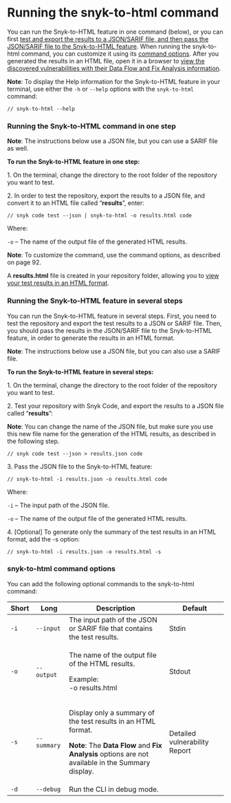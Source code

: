 # Running the snyk-to-html command

You can run the Snyk-to-HTML feature in one command (below), or you can first [test and export the results to a JSON/SARIF file, and then pass the JSON/SARIF file to the Snyk-to-HTML feature](running-the-snyk-to-html-command.md#running-the-snyk-to-html-feature-in-several-steps). When running the snyk-to-html command, you can customize it using its [command options](running-the-snyk-to-html-command.md#snyk-to-html-command-options). After you generated the results in an HTML file, open it in a browser to [view the discovered vulnerabilities with their Data Flow and Fix Analysis information](viewing-the-html-results.md).&#x20;

**Note**: To display the Help information for the Snyk-to-HTML feature in your terminal, use either the `-h` or `--help` options with the `snyk-to-html` command:&#x20;

```
// snyk-to-html --help
```

### **Running the Snyk-to-HTML command in one step**

**Note**: The instructions below use a JSON file, but you can use a SARIF file as well.

**To run the Snyk-to-HTML feature in one step:**

1\.    On the terminal, change the directory to the root folder of the repository you want to test.

2\.    In order to test the repository, export the results to a JSON file, and convert it to an HTML file called “**results**”, enter:

```
// snyk code test --json | snyk-to-html -o results.html code
```

Where:

`-o` – The name of the output file of the generated HTML results.

**Note**: To customize the command, use the command options, as described on page 92.

A **results.html** file is created in your repository folder, allowing you to [view your test results in an HTML format](viewing-the-html-results.md).

&#x20;&#x20;

### **Running the Snyk-to-HTML feature in several steps**

You can run the Snyk-to-HTML feature in several steps. First, you need to test the repository and export the test results to a JSON or SARIF file. Then, you should pass the results in the JSON/SARIF file to the Snyk-to-HTML feature, in order to generate the results in an HTML format.

**Note**: The instructions below use a JSON file, but you can also use a SARIF file.

**To run the Snyk-to-HTML feature in several steps:**

1\.  On the terminal, change the directory to the root folder of the repository you want to test.

2\.  Test your repository with Snyk Code, and export the results to a JSON file called “**results**”:

**Note**: You can change the name of the JSON file, but make sure you use this new file name for the generation of the HTML results, as described in the following step.

```
// snyk code test --json > results.json code
```

3\.  Pass the JSON file to the Snyk-to-HTML feature:

```
// snyk-to-html -i results.json -o results.html code
```

Where:

`-i` – The input path of the JSON file.

`-o` – The name of the output file of the generated HTML results.

4\.  \[Optional] To generate only the summary of the test results in an HTML format, add the -s option:

```
// snyk-to-html -i results.json -o results.html -s
```

### **snyk-to-html command options**

You can add the following optional commands to the snyk-to-html command:

| **Short** | **Long**    | **Description**                                                                                                                                                                                                      | **Default**                   |
| --------- | ----------- | -------------------------------------------------------------------------------------------------------------------------------------------------------------------------------------------------------------------- | ----------------------------- |
| `-i`      | `--input`   | The input path of the JSON or SARIF file that contains the test results.                                                                                                                                             | Stdin                         |
| `-o`      | `--output`  | <p>The name of the output file of the HTML results.</p><p>Example:<br>-o results.html</p>                                                                                                                            | Stdout                        |
| `-s`      | `--summary` | <p>Display only a summary of the test results in an HTML format.</p><p><strong>Note</strong>: The <strong>Data Flow</strong> and <strong>Fix Analysis</strong> options are not available in the Summary display.</p> | Detailed vulnerability Report |
| `-d`      | `--debug`   | Run the CLI in debug mode.                                                                                                                                                                                           |                               |

### &#x20;

